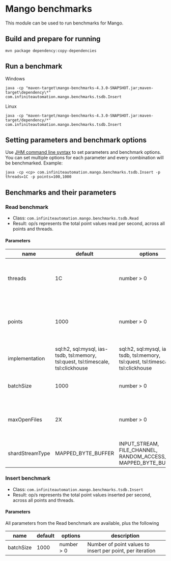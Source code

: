 # Mango benchmarks
This module can be used to run benchmarks for Mango.

## Build and prepare for running
`mvn package dependency:copy-dependencies`

## Run a benchmark
Windows

```shell
java -cp "maven-target\mango-benchmarks-4.3.0-SNAPSHOT.jar;maven-target\dependency\*" com.infiniteautomation.mango.benchmarks.tsdb.Insert
```

Linux

```shell
java -cp "maven-target/mango-benchmarks-4.3.0-SNAPSHOT.jar:maven-target/dependency/*" com.infiniteautomation.mango.benchmarks.tsdb.Insert
```

## Setting parameters and benchmark options

Use [JHM command line syntax](https://github.com/guozheng/jmh-tutorial/blob/master/README.md) to set parameters and benchmark options.
You can set multiple options for each parameter and every combination will be benchmarked.
Example:

```shell
java -cp <cp> com.infiniteautomation.mango.benchmarks.tsdb.Insert -p threads=1C -p points=100,1000
```

## Benchmarks and their parameters

### Read benchmark

* Class: `com.infiniteautomation.mango.benchmarks.tsdb.Read`
* Result: op/s represents the total point values read per second, across all points and threads.

#### Parameters

name | default | options | description
--- | --- | --- | ---
threads | 1C | number > 0 | Number of threads writing to TSDB, use "C" suffix to multiply by number of CPU cores
points | 1000 | number > 0 | Total number of data points, split between threads, use "C" suffix to multiply by number of CPU cores
implementation | sql:h2, sql:mysql, ias-tsdb, tsl:memory, tsl:quest, tsl:timescale, tsl:clickhouse | sql:h2, sql:mysql, ias-tsdb, tsl:memory, tsl:quest, tsl:timescale, tsl:clickhouse | PointValueDao implementation
batchSize | 1000 | number > 0 | Number of point values to read per point, per iteration
maxOpenFiles | 2X | number > 0 | IasTsdb max open files setting, use "X" suffix to multiply by number of points
shardStreamType | MAPPED_BYTE_BUFFER | INPUT_STREAM, FILE_CHANNEL, RANDOM_ACCESS_FILE, MAPPED_BYTE_BUFFER | IasTsdb shardStreamType setting

### Insert benchmark

* Class: `com.infiniteautomation.mango.benchmarks.tsdb.Insert`
* Result: op/s represents the total point values inserted per second, across all points and threads.

#### Parameters

All parameters from the Read benchmark are available, plus the following

name | default | options | description
--- | --- | --- | ---
batchSize | 1000 | number > 0 | Number of point values to insert per point, per iteration
